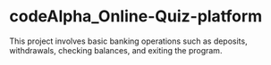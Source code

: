 # codeAlpha_Online-Quiz-platform
 This project involves basic banking operations such as deposits, withdrawals, checking balances, and exiting the program.

